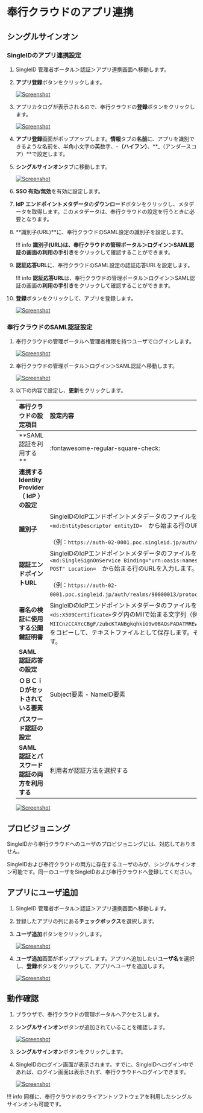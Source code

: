 # 奉行クラウドのアプリ連携
## シングルサインオン
### SingleIDのアプリ連携設定
1. SingleID 管理者ポータル＞認証＞アプリ連携画面へ移動します。
2. **アプリ登録**ボタンをクリックします。
    
    [![Screenshot](/images/image-1.png)](/images/image-1.png)

3. アプリカタログが表示されるので、奉行クラウドの**登録**ボタンをクリックします。
    
    [![Screenshot](/images/2022-07-24_19-43-54.png)](/images/2022-07-24_19-43-54.png)

4. **アプリ登録**画面がポップアップします。**情報**タブの**名前**に、アプリを識別できるような名前を、半角小文字の英数字、**-（ハイフン）**、**_（アンダースコア）**で設定します。
5. **シングルサインオン**タブに移動します。
    
    [![Screenshot](/images/2022-07-24_19-46-11.png)](/images/2022-07-24_19-46-11.png)

6. **SSO 有効/無効**を有効に設定します。
7. **IdP エンドポイントメタデータ**の**ダウンロード**ボタンをクリックし、メタデータを取得します。このメタデータは、奉行クラウドの設定を行うときに必要となります。
8. **識別子(URL)**に、奉行クラウドのSAML設定の識別子を設定します。
    
    !!! info
        **識別子(URL)**は、奉行クラウドの管理ポータル＞ログイン＞SAML認証の画面の**利用の手引き**をクリックして確認することができます。

9.  **認証応答URL**に、奉行クラウドのSAML設定の認証応答URLを設定します。

    !!! info
        **認証応答URL**は、奉行クラウドの管理ポータル＞ログイン＞SAML認証の画面の**利用の手引き**をクリックして確認することができます。

10. **登録**ボタンをクリックして、アプリを登録します。
    
    [![Screenshot](/images/2022-07-24_19-48-38.png)](/images/2022-07-24_19-48-38.png)

### 奉行クラウドのSAML認証設定
1. 奉行クラウドの管理ポータルへ管理者権限を持つユーザでログインします。
    
    [![Screenshot](/images/2022-07-24_19-54-41.png)](/images/2022-07-24_19-54-41.png)

2. 奉行クラウドの管理ポータル＞ログイン＞SAML認証へ移動します。

    [![Screenshot](/images/2022-07-24_20-35-42.png)](/images/2022-07-24_20-35-42.png)


3. 以下の内容で設定し、**更新**をクリックします。

    | **奉行クラウドの設定項目** | **設定内容** |
    | :--- | :--- |
    | **SAML 認証を利用する ** | :fontawesome-regular-square-check: |
    | **連携する Identity Provider（ IdP ）の設定** ||
    | **識別子** | SingleIDのIdPエンドポイントメタデータのファイルを開きます。<br>`<md:EntityDescriptor entityID=`　から始まる行のURLを入力します。<br><br>（例：`https://auth-02-0001.poc.singleid.jp/auth/realms/90000013`） |
    | **認証エンドポイントURL** | SingleIDのIdPエンドポイントメタデータのファイルを開きます。<br>`<md:SingleSignOnService Binding="urn:oasis:names:tc:SAML:2.0:bindings:HTTP-POST" Location=`　から始まる行のURLを入力します。<br><br>（例：`https://auth-02-0001.poc.singleid.jp/auth/realms/90000013/protocol/saml`） |
    | **署名の検証に使用する公開鍵証明書** | SingleIDのIdPエンドポイントメタデータのファイルを開きます。<br>`<ds:X509Certificate>`タグ内のMIIで始まる文字列（例：`MIICnzCCAYcCBgF/zubcKTANBgkqhkiG9w0BAQsFADATMREwDwYDVQQDDAg3MDAwMDA4MTA……..`）をコピーして、テキストファイルとして保存します。そのファイルをアップロードします。 |
    | **SAML 認証応答の設定** ||
    | **ＯＢＣｉＤがセットされている要素** | Subject要素 - NameID要素 |
    | **パスワード認証の設定** ||
    | **SAML 認証とパスワード認証の両方を利用する** | 利用者が認証方法を選択する |

    [![Screenshot](/images/2022-07-24_20-39-30.png)](/images/2022-07-24_20-39-30.png)

## プロビジョニング
SingleIDから奉行クラウドへのユーザのプロビジョニングには、対応しておりません。

SingleIDおよび奉行クラウドの両方に存在するユーザのみが、シングルサインオン可能です。同一のユーザをSingleIDおよび奉行クラウドへ登録してください。

## アプリにユーザ追加
1. SingleID 管理者ポータル＞認証＞アプリ連携画面へ移動します。
2. 登録したアプリの列にある**チェックボックス**を選択します。
3. **ユーザ追加**ボタンをクリックします。
    
    [![Screenshot](/images/image-4.png)](/images/image-4.png)

4. **ユーザ追加**画面がポップアップします。アプリへ追加したい**ユーザ名**を選択し、**登録**ボタンをクリックして、アプリへユーザを追加します。
    
    [![Screenshot](/images/image-5.png)](/images/image-5.png)

## 動作確認
1. ブラウザで、奉行クラウドの管理ポータルへアクセスします。
2. **シングルサインオン**ボタンが追加されていることを確認します。

    [![Screenshot](/images/2022-07-24_21-05-46.png)](/images/2022-07-24_21-05-46.png)

3. **シングルサインオン**ボタンをクリックします。
4. SingleIDのログイン画面が表示されます。すでに、SingleIDへログイン中であれば、ログイン画面は表示されず、奉行クラウドへログインできます。
    
    [![Screenshot](/images/image-7-1024x462.png)](/images/image-7-1024x462.png)

!!! info
    同様に、奉行クラウドのクライアントソフトウェアを利用したシングルサインオンも可能です。